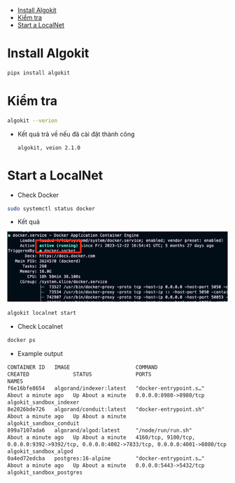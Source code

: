 -   [Install Algokit](#install-algokit)
-   [Kiểm tra](#kiểm-tra)
-   [Start a LocalNet](#start-a-localnet)

# Install Algokit

``` bash
pipx install algokit
```

# Kiểm tra

``` bash
algokit --verion
```

-   Kết quả trả về nếu đã cài đặt thành công

    ``` example
    algokit, veion 2.1.0
    ```

# Start a LocalNet

-   Check Docker

``` bash
sudo systemctl status docker
```

-   Kết quả

![](../../images/docker.png)

``` bash
algokit localnet start
```

-   Check Localnet

``` bash
docker ps
```

-   Example output

``` example
CONTAINER ID   IMAGE                     COMMAND                  CREATED              STATUS              PORTS                                                                                        NAMES
f6e16bfe8654   algorand/indexer:latest   "docker-entrypoint.s…"   About a minute ago   Up About a minute   0.0.0.0:8980->8980/tcp                                                                       algokit_sandbox_indexer
8e2026bde726   algorand/conduit:latest   "docker-entrypoint.sh"   About a minute ago   Up About a minute                                                                                                algokit_sandbox_conduit
899a7107ada6   algorand/algod:latest     "/node/run/run.sh"       About a minute ago   Up About a minute   4160/tcp, 9100/tcp, 0.0.0.0:9392->9392/tcp, 0.0.0.0:4002->7833/tcp, 0.0.0.0:4001->8080/tcp   algokit_sandbox_algod
0a4ed72edcba   postgres:16-alpine        "docker-entrypoint.s…"   About a minute ago   Up About a minute   0.0.0.0:5443->5432/tcp                                                                       algokit_sandbox_postgres
```
